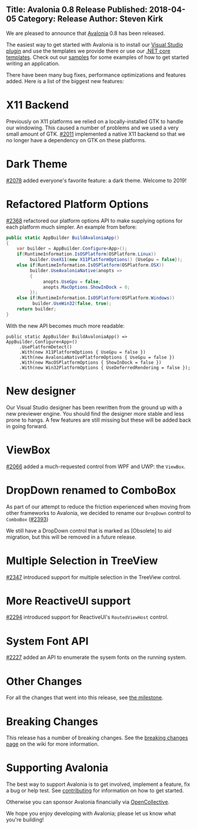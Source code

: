 Title: Avalonia 0.8 Release
Published: 2018-04-05
Category: Release
Author: Steven Kirk
---

We are pleased to announce that [Avalonia](https://github.com/AvaloniaUI/Avalonia) 0.8 has been
released.

The easiest way to get started with Avalonia is to install our
[Visual Studio plugin](https://marketplace.visualstudio.com/items?itemName=AvaloniaTeam.AvaloniaforVisualStudio)
and use the templates we provide there or use our 
[.NET core templates](https://github.com/AvaloniaUI/avalonia-dotnet-templates). Check out our 
[samples](https://github.com/AvaloniaUI/Avalonia/tree/master/samples) for some examples of how 
to get started writing an application.

There have been many bug fixes, performance optimizations and features added. Here is a list of the
biggest new features:

# X11 Backend

Previously on X11 platforms we relied on a locally-installed GTK to handle our windowing. This
caused a number of problems and we used a very small amount of GTK. 
[#2011](https://github.com/AvaloniaUI/Avalonia/pull/2011) implemented a native X11 backend so that
we no longer have a dependency on GTK on these platforms.

# Dark Theme

[#2078](https://github.com/AvaloniaUI/Avalonia/pull/2078) added everyone's favorite feature: a dark
theme. Welcome to 2019!

# Refactored Platform Options

[#2368](https://github.com/AvaloniaUI/Avalonia/pull/2368) refactored our platform options API to make
supplying options for each platform much simpler. An example from before:

```csharp
public static AppBuilder BuildAvaloniaApp()
{
    var builder = AppBuilder.Configure<App>();
    if(RuntimeInformation.IsOSPlatform(OSPlatform.Linux))
         builder.UseX11(new X11PlatformOptions() {UseGpu = false});
    else if(RuntimeInformation.IsOSPlatform(OSPlatform.OSX))
         builder.UseAvaloniaNative(anopts => 
         {
              anopts.UseGpu = false;
              anopts.MacOptions.ShowInDock = 0;
         });
    else if(RuntimeInformation.IsOSPlatform(OSPlatform.Windows))
          builder.UseWin32(false, true);
    return builder;
}
```

With the new API becomes much more readable:

```
public static AppBuilder BuildAvaloniaApp() => AppBuilder.Configure<App>()
     .UsePlatformDetect()
     .With(new X11PlatformOptions { UseGpu = false })
     .With(new AvaloniaNativePlatformOptions { UseGpu = false })
     .With(new MacOSPlatformOptions { ShowInDock = false })
     .With(new Win32PlatformOptions { UseDeferredRendering = false });
```

# New designer

Our Visual Studio designer has been rewritten from the ground up with a new previewer engine. You
should find the designer more stable and less prone to hangs. A few features are still missing but
these will be added back in going forward.

# ViewBox

[#2066](https://github.com/AvaloniaUI/Avalonia/pull/2066) added a much-requested control from WPF
and UWP: the `ViewBox`.

# DropDown renamed to ComboBox

As part of our attempt to reduce the friction experienced when moving from other frameworks to
Avalonia, we decided to rename our `DropDown` control to `ComboBox`
([#2393](https://github.com/AvaloniaUI/Avalonia/pull/2393))

We still have a DropDown control that is marked as [Obsolete] to aid migration, but this will be
removed in a future release.

# Multiple Selection in TreeView

[#2347](https://github.com/AvaloniaUI/Avalonia/pull/2347) introduced support for multiple selection
in the TreeView control.

# More ReactiveUI support

[#2294](https://github.com/AvaloniaUI/Avalonia/pull/2294) introduced support for ReactiveUI's
`RoutedViewHost` control.

# System Font API

[#2227](https://github.com/AvaloniaUI/Avalonia/pull/2227) added an API to enumerate the sysem fonts
on the running system.

# Other Changes

For all the changes that went into this release, see
[the milestone](https://github.com/AvaloniaUI/Avalonia/milestone/10).

# Breaking Changes

This release has a number of breaking changes. See the 
[breaking changes page](https://github.com/AvaloniaUI/Avalonia/wiki/Breaking-Changes) on the
wiki for more information.

# Supporting Avalonia

The best way to support Avalonia is to get involved, implement a feature, fix a bug or help test.
See [contributing](http://avaloniaui.net/contributing/contributing) for information on how to get
started.

Otherwise you can sponsor Avalonia financially via
[OpenCollective](https://opencollective.com/Avalonia#sponsor).

We hope you enjoy developing with Avalonia; please let us know what you're building!
